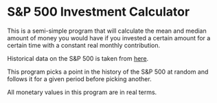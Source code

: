 <h1>S&P 500 Investment Calculator</h1>

This is a semi-simple program that will calculate the mean and median amount of money you would have if you invested a certain amount for a certain time with a constant real monthly contribution.

Historical data on the S&P 500 is taken from <a href=https://www.econ.yale.edu/~shiller/data/ie_data.xls>here</a>.

This program picks a point in the history of the S&P 500 at random and follows it for a given period before picking another.

All monetary values in this program are in real terms.
